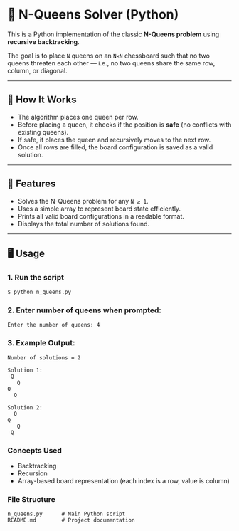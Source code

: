 # 🧩 N-Queens Solver (Python)

This is a Python implementation of the classic **N-Queens problem** using **recursive backtracking**.

The goal is to place `N` queens on an `N×N` chessboard such that no two queens threaten each other — i.e., no two queens share the same row, column, or diagonal.

---

## 🚀 How It Works

- The algorithm places one queen per row.
- Before placing a queen, it checks if the position is **safe** (no conflicts with existing queens).
- If safe, it places the queen and recursively moves to the next row.
- Once all rows are filled, the board configuration is saved as a valid solution.

---

## 📌 Features

- Solves the N-Queens problem for any `N ≥ 1`.
- Uses a simple array to represent board state efficiently.
- Prints all valid board configurations in a readable format.
- Displays the total number of solutions found.

---

## 🖥️ Usage

### 1. Run the script

```bash
$ python n_queens.py
```

### 2. Enter number of queens when prompted:
```
Enter the number of queens: 4
```

### 3. Example Output:
```
Number of solutions = 2

Solution 1:
 Q  
   Q
Q
  Q

Solution 2:
  Q
Q
   Q
 Q
```

### Concepts Used

- Backtracking
- Recursion
- Array-based board representation (each index is a row, value is column)

### File Structure
```
n_queens.py      # Main Python script
README.md        # Project documentation
```


